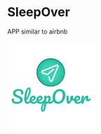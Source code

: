 # SleepOver
 APP similar to airbnb 

![Logo](https://github.com/JoaoCostaTeixeira/SleepOver/blob/master/SleepOver/assets/images/logo.png)